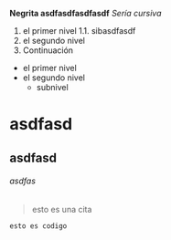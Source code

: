 **Negrita asdfasdfasdfasdf**
*Sería cursiva*

1. el primer nivel
 1.1. sibasdfasdf
2. el segundo nivel
3. Continuación

* el primer nivel
* el segundo nivel
  * subnivel

# asdfasd
## asdfasd
###### asdfas

> esto es una cita

`esto es codigo`
